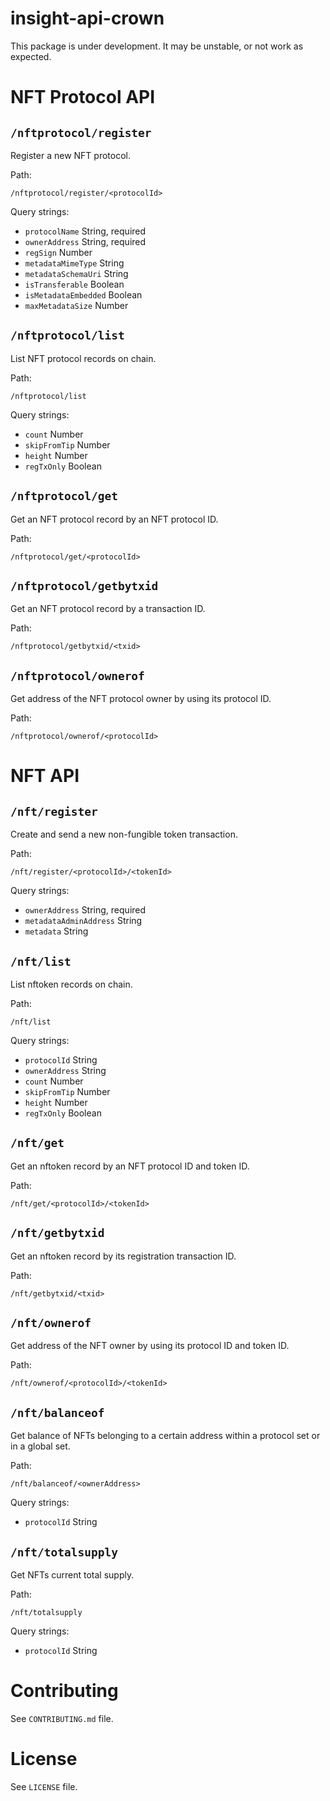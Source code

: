 insight-api-crown
=================

This package is under development. It may be unstable, or not work as expected.

NFT Protocol API
================

## `/nftprotocol/register`

Register a new NFT protocol.

Path:

`/nftprotocol/register/<protocolId>`

Query strings:

- `protocolName` String, required
- `ownerAddress` String, required
- `regSign` Number
- `metadataMimeType` String
- `metadataSchemaUri` String
- `isTransferable` Boolean
- `isMetadataEmbedded` Boolean
- `maxMetadataSize` Number

## `/nftprotocol/list`

List NFT protocol records on chain.

Path:

`/nftprotocol/list`

Query strings:

- `count` Number
- `skipFromTip` Number
- `height` Number
- `regTxOnly` Boolean

## `/nftprotocol/get`

Get an NFT protocol record by an NFT protocol ID.

Path:

`/nftprotocol/get/<protocolId>`

## `/nftprotocol/getbytxid`

Get an NFT protocol record by a transaction ID.

Path:

`/nftprotocol/getbytxid/<txid>`

## `/nftprotocol/ownerof`

Get address of the NFT protocol owner by using its protocol ID.

Path:

`/nftprotocol/ownerof/<protocolId>`

NFT API
=======

## `/nft/register`

Create and send a new non-fungible token transaction.

Path:

`/nft/register/<protocolId>/<tokenId>`

Query strings:

- `ownerAddress` String, required
- `metadataAdminAddress` String
- `metadata` String

## `/nft/list`

List nftoken records on chain.

Path:

`/nft/list`

Query strings:

- `protocolId` String
- `ownerAddress` String
- `count` Number
- `skipFromTip` Number
- `height` Number
- `regTxOnly` Boolean

## `/nft/get`

Get an nftoken record by an NFT protocol ID and token ID.

Path:

`/nft/get/<protocolId>/<tokenId>`

## `/nft/getbytxid`

Get an nftoken record by its registration transaction ID.

Path:

`/nft/getbytxid/<txid>`

## `/nft/ownerof`

Get address of the NFT owner by using its protocol ID and token ID.

Path:

`/nft/ownerof/<protocolId>/<tokenId>`

## `/nft/balanceof`

Get balance of NFTs belonging to a certain address within a protocol set or in a global set.

Path:

`/nft/balanceof/<ownerAddress>`

Query strings:

- `protocolId` String

## `/nft/totalsupply`

Get NFTs current total supply.

Path:

`/nft/totalsupply`

Query strings:

- `protocolId` String

Contributing
============

See `CONTRIBUTING.md` file.

License
=======

See `LICENSE` file.
